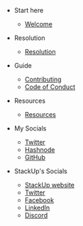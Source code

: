 <!-- docs/_sidebar.md -->

- Start here 
  - [Welcome](/#Welcome)

- Resolution
  - [Resolution](STACKIES.md)

- Guide

  - [Contributing](CONTRIBUTING.md)
  - [Code of Conduct](CODE_OF_CONDUCT.md)

- Resources

  - [Resources](RESOURCES.md)

- My Socials

  - [Twitter](https://twitter.com/abbeywilltech)
  - [Hashnode](https://abbeywillblog.hashnode.dev/)
  - [GitHub](https://github.com/AbbeyIT)

- StackUp's Socials

  - [StackUp website](https://app.stackup.dev/)
  - [Twitter](https://twitter.com/StackUpHQ)
  - [Facebook](https://www.facebook.com/StackUpHQ)
  - [LinkedIn](https://www.linkedin.com/company/stackupofficial/)
  - [Discord](https://discord.gg/3x3h2z6A63) 
